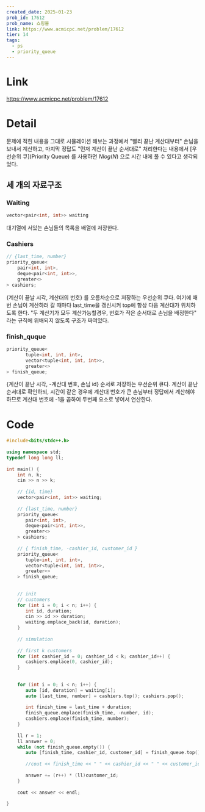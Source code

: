 ```yaml
---
created_date: 2025-01-23
prob_id: 17612
prob_name: 쇼핑몰
link: https://www.acmicpc.net/problem/17612
tier: 14
tags:
  - ps
  - priority_queue
---
```

# Link
https://www.acmicpc.net/problem/17612


# Detail
문제에 적힌 내용을 그대로 시뮬레이션 해보는 과정에서 "빨리 끝난 계산대부터" 손님을 보내서 계산하고, 마지막 정답도 "먼저 계산이 끝난 순서대로" 처리한다는 내용에서 [우선순위 큐](Priority Queue)
를 사용하면 $N log(N)$ 으로 시간 내에 풀 수 있다고 생각되었다.


## 세 개의 자료구조
### Waiting
```cpp
vector<pair<int, int>> waiting
```
대기열에 서있는 손님들의 목록을 배열에 저장한다.

### Cashiers
```cpp
// {last_time, number}  
priority_queue<  
    pair<int, int>,  
    deque<pair<int, int>>,  
    greater<>  
> cashiers;
```
{계산이 끝날 시각, 계산대의 번호}
를 오름차순으로 저장하는 우선순위 큐다.
여기에 매번 손님이 계산하러 갈 때마다 last_time을 갱신시켜 top에 항상 다음 계산대가 위치하도록 한다.
"두 계산기가 모두 계산가능할경우, 번호가 작은 순서대로 손님을 배정한다" 라는 규칙에 위배되지 않도록 구조가 짜여있다.

### finish_quque
```cpp
priority_queue<  
       tuple<int, int, int>,  
       vector<tuple<int, int, int>>,  
       greater<>  
> finish_queue;  
```
{계산이 끝난 시각, -계산대 번호, 손님 id}
순서로 저장하는 우선순위 큐다. 
계산이 끝난 순서대로 확인하되, 시간이 같은 경우에 계산대 번호가 큰 손님부터 정답에서 계산해야 하므로 계산대 번호에 -1을 곱하여 두번째 요소로 넣어서 연산한다.

# Code
```cpp
#include<bits/stdc++.h>  
  
using namespace std;  
typedef long long ll;  
  
int main() {  
    int n, k;  
    cin >> n >> k;  
  
    // {id, time}  
    vector<pair<int, int>> waiting;  
  
    // {last_time, number}  
    priority_queue<  
       pair<int, int>,  
       deque<pair<int, int>>,  
       greater<>  
    > cashiers;  
  
    // { finish_time, -cashier_id, customer_id }  
    priority_queue<  
       tuple<int, int, int>,  
       vector<tuple<int, int, int>>,  
       greater<>  
    > finish_queue;  
  
  
    // init  
    // customers    
    for (int i = 0; i < n; i++) {  
       int id, duration;  
       cin >> id >> duration;  
       waiting.emplace_back(id, duration);  
    }  
  
    // simulation  
  
    // first k customers    
    for (int cashier_id = 0; cashier_id < k; cashier_id++) {  
       cashiers.emplace(0, cashier_id);  
    }  
  
  
    for (int i = 0; i < n; i++) {  
       auto [id, duration] = waiting[i];  
       auto [last_time, number] = cashiers.top(); cashiers.pop();  
  
       int finish_time = last_time + duration;  
       finish_queue.emplace(finish_time, -number, id);  
       cashiers.emplace(finish_time, number);  
    }  
  
    ll r = 1;  
    ll answer = 0;  
    while (not finish_queue.empty()) {  
       auto [finish_time, cashier_id, customer_id] = finish_queue.top(); finish_queue.pop();  
  
       //cout << finish_time << " " << cashier_id << " " << customer_id << endl;  
  
       answer += (r++) * (ll)customer_id;  
    }  
  
    cout << answer << endl;  
  
}
```